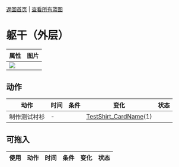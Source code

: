 [返回首页](index.md)   |  [查看所有蓝图](blueprint.md)
# 躯干（外层）  
>   
  
  属性  |   图片   
 ----  |  ----:   
   |  ![](Sprite/undefined.png)   
  
## 动作  
动作  |  时间  |  条件  |  变化  |  状态  
----  |  ----  |  ----  |  ----  |  ----  
制作测试衬衫  |  -  |    |  [TestShirt_CardName](TestShirt.md)(1)  |    
## 可拖入  
使用  |  动作  |  时间  |  条件  |  变化  |  状态  
----  |  ----  |  ----  |  ----  |  ----  |  ----  
